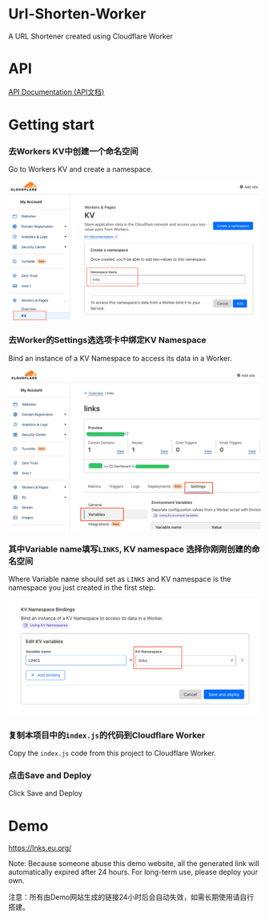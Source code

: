 # Url-Shorten-Worker
A URL Shortener created using Cloudflare Worker

# API

[API Documentation (API文档)](docs/API.md)

# Getting start
### 去Workers KV中创建一个命名空间

Go to Workers KV and create a namespace.

![](docs/kv_create_namespace.png)

### 去Worker的Settings选选项卡中绑定KV Namespace

Bind an instance of a KV Namespace to access its data in a Worker.

![](docs/worker_settings.jpg)

### 其中Variable name填写`LINKS`, KV namespace 选择你刚刚创建的命名空间

Where Variable name should set as `LINKS` and KV namespace is the namespace you just created in the first step.

![](docs/worker_kv_binding.png)

### 复制本项目中的`index.js`的代码到Cloudflare Worker 

Copy the `index.js` code from this project to Cloudflare Worker. 

### 点击Save and Deploy

Click Save and Deploy

# Demo
https://lnks.eu.org/

Note: Because someone abuse this demo website, all the generated link will automatically expired after 24 hours. For long-term use, please deploy your own.

注意：所有由Demo网站生成的链接24小时后会自动失效，如需长期使用请自行搭建。

